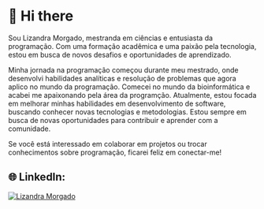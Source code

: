 # 👋 Hi there

Sou Lizandra Morgado, mestranda em ciências e entusiasta da programação. Com uma formação acadêmica e uma paixão pela tecnologia, estou em busca de novos desafios e oportunidades de aprendizado. </br>

Minha jornada na programação começou durante meu mestrado, onde desenvolvi habilidades analíticas e resolução de problemas que agora aplico no mundo da programação. Comecei no mundo da bioinformática e acabei me apaixonando pela área da programção. Atualmente, estou focada em melhorar minhas habilidades em desenvolvimento de software, buscando conhecer novas tecnologias e metodologias. Estou sempre em busca de novas oportunidades para contribuir e aprender com a comunidade.</br>

Se você está interessado em colaborar em projetos ou trocar conhecimentos sobre programação, ficarei feliz em conectar-me! </br> 

## 🌐 LinkedIn:

[![Lizandra Morgado](https://img.shields.io/badge/Lizandra%20Morgado-blue?style=flat-square&logo=linkedin)](https://www.linkedin.com/in/lizandramorgado/)


